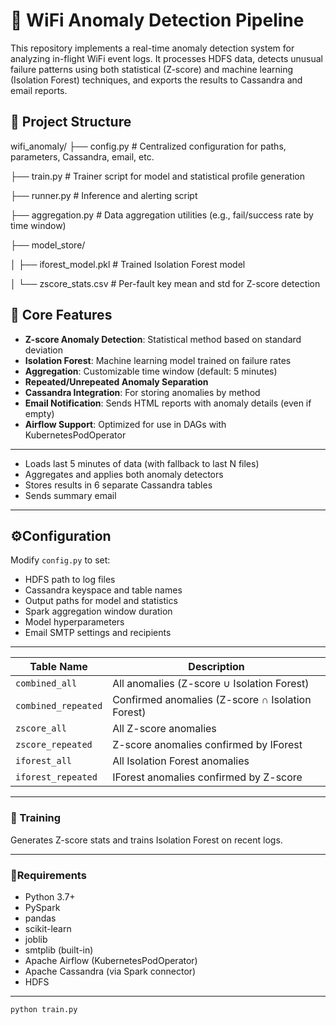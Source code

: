 # 📡 WiFi Anomaly Detection Pipeline

This repository implements a real-time anomaly detection system for analyzing in-flight WiFi event logs. It processes HDFS data, detects unusual failure patterns using both statistical (Z-score) and machine learning (Isolation Forest) techniques, and exports the results to Cassandra and email reports.

## 📁 Project Structure
wifi_anomaly/
├── config.py         # Centralized configuration for paths, parameters, Cassandra, email, etc.

├── train.py          # Trainer script for model and statistical profile generation

├── runner.py         # Inference and alerting script

├── aggregation.py    # Data aggregation utilities (e.g., fail/success rate by time window)

├── model_store/

│   ├── iforest_model.pkl   # Trained Isolation Forest model

│   └── zscore_stats.csv    # Per-fault key mean and std for Z-score detection

## 🧠 Core Features

-  **Z-score Anomaly Detection**: Statistical method based on standard deviation
-  **Isolation Forest**: Machine learning model trained on failure rates
-  **Aggregation**: Customizable time window (default: 5 minutes)
-  **Repeated/Unrepeated Anomaly Separation**
-  **Cassandra Integration**: For storing anomalies by method
-  **Email Notification**: Sends HTML reports with anomaly details (even if empty)
-  **Airflow Support**: Optimized for use in DAGs with KubernetesPodOperator

---
- Loads last 5 minutes of data (with fallback to last N files)
- Aggregates and applies both anomaly detectors
- Stores results in 6 separate Cassandra tables
- Sends summary email

---

##  ⚙️Configuration

Modify `config.py` to set:

- HDFS path to log files
- Cassandra keyspace and table names
- Output paths for model and statistics
- Spark aggregation window duration
- Model hyperparameters
- Email SMTP settings and recipients

---
| Table Name         | Description                                      |
|--------------------|--------------------------------------------------|
| `combined_all`     | All anomalies (Z-score ∪ Isolation Forest)       |
| `combined_repeated`| Confirmed anomalies (Z-score ∩ Isolation Forest) |
| `zscore_all`       | All Z-score anomalies                            |
| `zscore_repeated`  | Z-score anomalies confirmed by IForest           |
| `iforest_all`      | All Isolation Forest anomalies                   |
| `iforest_repeated` | IForest anomalies confirmed by Z-score           |

---

### 🔧 Training

Generates Z-score stats and trains Isolation Forest on recent logs.

---
### 🧱Requirements
- Python 3.7+
- PySpark
- pandas
- scikit-learn
- joblib
- smtplib (built-in)
- Apache Airflow (KubernetesPodOperator)
- Apache Cassandra (via Spark connector)
- HDFS
---

```bash
python train.py

